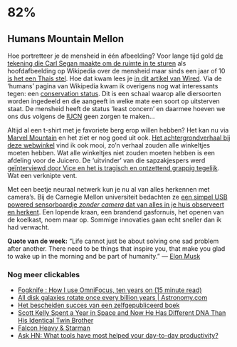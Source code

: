 # 82%

## Humans Mountain Mellon

Hoe portretteer je de mensheid in één afbeelding? Voor lange tijd gold [de tekening die Carl Segan maakte om de ruimte in te sturen](https://en.wikipedia.org/wiki/Pioneer_plaque) als hoofdafbeelding op Wikipedia over de mensheid maar sinds een jaar of 10 [is het een Thais stel](https://en.wikipedia.org/wiki/Human). Hoe dat kwam lees je [in dit artikel van Wired](https://www.wired.com/story/how-wikipedia-portrayed-humanity-in-a-single-photo/). Via de ‘humans’ pagina van Wikipedia kwam ik overigens nog wat interessants tegen: een [conservation status](https://en.wikipedia.org/wiki/Conservation_status). Dit is een schaal waarop alle diersoorten worden ingedeeld en die aangeeft in welke mate een soort op uitsterven staat. De mensheid heeft de status ‘least concern’ en daarmee hoeven we ons dus volgens de [IUCN](https://en.wikipedia.org/wiki/International_Union_for_Conservation_of_Nature) geen zorgen te maken…

Altijd al een t-shirt met je favoriete berg erop willen hebben? Het kan nu via [Marvel Mountain](https://www.marvelmountain.com/) en het ziet er nog goed uit ook. [Het achtergrondverhaal bij deze webwinkel](https://www.marvelmountain.com/about/) vind ik ook mooi, zo’n verhaal zouden alle winkeltjes moeten hebben. Wat alle winkeltjes niet zouden moeten hebben is een afdeling voor de Juicero. De ‘uitvinder’ van die sapzakjespers werd [geïnterviewd door Vice en het is tragisch en ontzettend grappig tegelijk](https://www.facebook.com/vicenews/videos/176120473027396/). Wat een verknipte vent.

Met een beetje neuraal netwerk kun je nu al van alles herkennen met camera’s. Bij de Carnegie Mellon universiteit bedachten ze [een simpel USB powered sensorboardje _zonder camera_ dat van alles in je huis observeert en herkent](https://www.youtube.com/watch?feature=youtu.be&v=aqbKrrru2co). Een lopende kraan, een brandend gasfornuis, het openen van de koelkast, noem maar op. Sommige innovaties gaan echt sneller dan ik had verwacht.

**Quote van de week:** “Life cannot just be about solving one sad problem after another. There need to be things that inspire you, that make you glad to wake up in the morning and be part of humanity.” — [Elon Musk](https://twitter.com/elonmusk/status/972628124893671432)

### Nog meer clickables

- [Fogknife : How I use OmniFocus, ten years on (15 minute read)](http://fogknife.com/2018-03-14-how-i-use-omnifocus-ten-years-on.html)
- [All disk galaxies rotate once every billion years | Astronomy.com](http://www.astronomy.com/news/2018/03/all-galaxies-rotate-once-every-billion-years)
- [Het bescheiden succes van een zelfgepubliceerd boek](http://jelmerdeboer.nl/tid-open/)
- [Scott Kelly Spent a Year in Space and Now He Has Different DNA Than His Identical Twin Brother](https://www.livescience.com/62000-scott-kelly-dna-twin-study.html)
- [Falcon Heavy & Starman](https://m.youtube.com/watch?v=A0FZIwabctw)
- [Ask HN: What tools have most helped your day-to-day productivity?](https://news.ycombinator.com/item?id=16560812)
